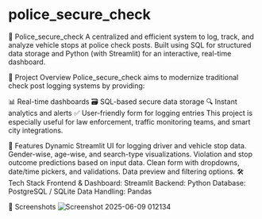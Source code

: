 # police_secure_check
🚓 Police_secure_check
A centralized and efficient system to log, track, and analyze vehicle stops at police check posts. Built using SQL for structured data storage and Python (with Streamlit) for an interactive, real-time dashboard.

📌 Project Overview
Police_secure_check aims to modernize traditional check post logging systems by providing:

📊 Real-time dashboards
🗃️ SQL-based secure data storage
🔍 Instant analytics and alerts
✅ User-friendly form for logging entries
This project is especially useful for law enforcement, traffic monitoring teams, and smart city integrations.

🚀 Features
Dynamic Streamlit UI for logging driver and vehicle stop data.
Gender-wise, age-wise, and search-type visualizations.
Violation and stop outcome predictions based on input data.
Clean form with dropdowns, date/time pickers, and validations.
Data preview and filtering options.
🛠️ Tech Stack
Frontend & Dashboard: Streamlit
Backend: Python
Database: PostgreSQL / SQLite
Data Handling: Pandas


📸 Screenshots
![Screenshot 2025-06-09 012134](https://github.com/user-attachments/assets/ff4280ce-1d55-4761-9324-613e9c7390cd)


